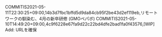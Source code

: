 COMMITIS2021-05-11T22:30:25+09:00,14b3d7fbc1bffd5d9da84cb95f2be43d2ef119eb,リモートワークの馴染む、4月の新卒研修 (GMOペパボ)
COMMITIS2021-05-10T14:49:20+09:00,4c9f6228e67fa9d22c22bd4dfe2bad1fa0f43576,[WIP] Add: URLを確保
